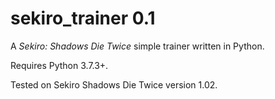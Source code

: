 # sekiro_trainer 0.1
A *Sekiro: Shadows Die Twice* simple trainer written in Python.


Requires Python 3.7.3+.


Tested on Sekiro Shadows Die Twice version 1.02.
